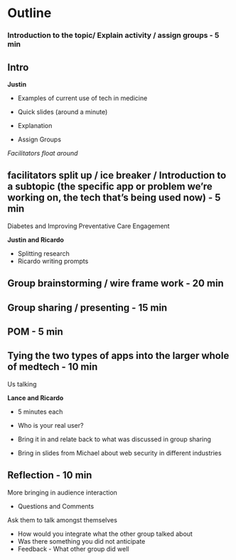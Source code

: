 # Outline

### Introduction to the topic/ Explain activity / assign groups - 5 min

## Intro

__Justin__

* Examples of current use of tech in medicine
* Quick slides (around a minute)

* Explanation
* Assign Groups

_Facilitators float around_


## facilitators split up / ice breaker / Introduction to a subtopic (the specific app or problem we’re working on, the tech that’s being used now) - 5 min

Diabetes and Improving Preventative Care Engagement

__Justin and Ricardo__
* Splitting research
* Ricardo writing prompts

## Group brainstorming / wire frame work - 20 min

## Group sharing / presenting - 15 min



## POM - 5 min

## Tying the two types of apps into the larger whole of medtech - 10 min

Us talking

__Lance and Ricardo__
* 5 minutes each

* Who is your real user?
* Bring it in and relate back to what was discussed in group sharing
* Bring in slides from Michael about web security in different industries

## Reflection - 10 min

More bringing in audience interaction
* Questions and Comments

Ask them to talk amongst themselves
* How would you integrate what the other group talked about
* Was there something you did not anticipate
* Feedback - What other group did well
